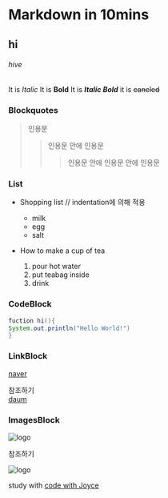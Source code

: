 # Markdown in 10mins
## hi
###### hive

It is *Italic*
It is **Bold**
It is ***Italic Bold***
it is ~~cancled~~

### Blockquotes
> 인용문
> > 인용문 안에 인용문
> >
> > > 인용문 안에 인용문 안에 인용문 

### List

* Shopping list // indentation에 의해 적용 
  * milk
  * egg
  * salt

* How to make a cup of tea
  1. pour hot water
  2. put teabag inside
  3. drink

 ### CodeBlock

 ```java
 fuction hi(){
 System.out.println("Hello World!")
 }
 ```

### LinkBlock

[naver](https://www.naver.com)

참조하기  
[daum][daum-link]  

[daum-link]: http://www.daum.ne

### ImagesBlock

![logo](https://img1.daumcdn.net/thumb/R720x0/?fname=http://t1.daumcdn.net/liveboard/fashionn/d21502db931e42869c0c2e1f7019cc88.JPG)  



참조하기

![logo][2]  

[2]: https://scontent-frt3-1.cdninstagram.com/vp/13cedcd9a2614bcf9ef44bf61caa8b17/5D9FF810/t51.2885-15/e35/s480x480/52912696_412607859314033_4646657468969058614_n.jpg?_nc_ht=scontent-frt3-1.cdninstagram.com&se=8



study with [code with Joyce](https://www.youtube.com/watch?v=eHUVvQ2AHh0)

